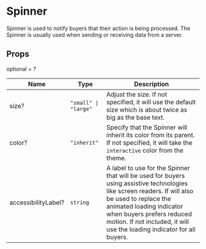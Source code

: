 # Spinner

Spinner is used to notify buyers that their action is being processed.
The Spinner is usually used when sending or receiving data from a server.

## Props
optional = ?

| Name | Type | Description |
| --- | --- | --- |
| size? | <code>"small" &#124; "large"</code> | Adjust the size. If not specified, it will use the default size which is about twice as big as the base text.  |
| color? | <code>"inherit"</code> | Specify that the Spinner will inherit its color from its parent. If not specified, it will take the `interactive` color from the theme.  |
| accessibilityLabel? | <code>string</code> | A label to use for the Spinner that will be used for buyers using assistive technologies like screen readers. If will also be used to replace the animated loading indicator when buyers prefers reduced motion. If not included, it will use the loading indicator for all buyers.  |